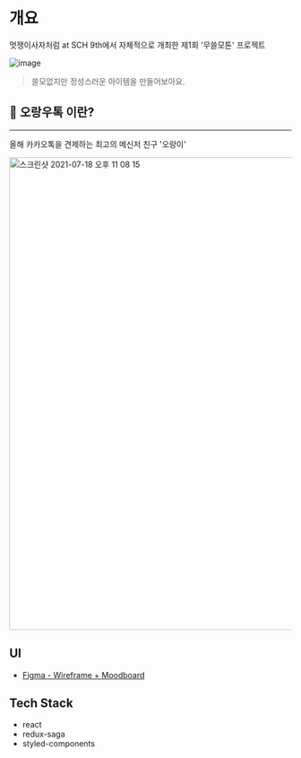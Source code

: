 # 개요

멋쟁이사자처럼 at SCH 9th에서 자체적으로 개최한 제1회 '무쓸모톤' 프로젝트

![image](https://user-images.githubusercontent.com/60251579/126070226-2f07b4e2-0767-4726-b135-cf121e2ba349.png)

> 쓸모없지만 정성스러운 아이템을 만들어보아요.

## 🙉 오랑우톡 이란?

---

올해 카카오톡을 견제하는 최고의 메신저 친구 '오랑이'

<img width="843" alt="스크린샷 2021-07-18 오후 11 08 15" src="https://user-images.githubusercontent.com/60251579/126070385-648e19ef-38aa-479f-b74b-fdc9caccad78.png">

## UI

- [Figma - Wireframe + Moodboard](https://www.figma.com/file/UPzsSSgnkukM7iRw5HsDwp/Design?node-id=0%3A1)

## Tech Stack

- react
- redux-saga
- styled-components

